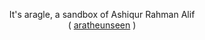<div align="center">

It's aragle, a sandbox of Ashiqur Rahman Alif
<br>
( [aratheunseen](https://www.github.com/aratheunseen) )

</div>
